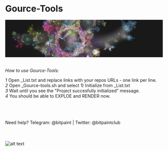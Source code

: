 # Gource-Tools

 ![alt text](https://raw.githubusercontent.com/bitpaint/bitcoin-gources/main/gource/art/screenshoot.jpg)<br><br>

*How to use Gource-Tools:*

*1* Open _List.txt and replace links with your repos URLs - one link per line.<br>
*2* Open _Gource-tools.sh and select 1) Initialize from _List.txt<br>
*3* Wait until you see the "Project succesfully initialized" message.<br>
*4* You should be able to EXPLOE and RENDER now.<br>
<br>
<br> <br>
<br>
Need help? Telegram: @bitpaint | Twitter: @bitpaintclub<br>
<br>
<br>
<br>
![alt text](https://raw.githubusercontent.com/bitpaint/bitcoin-gources/main/gource/art/4k/2.png)<br>
